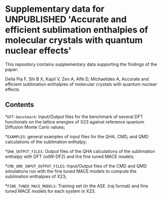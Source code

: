 # Supplementary data for UNPUBLISHED 'Accurate and efficient sublimation enthalpies of molecular crystals with quantum nuclear effects' 

This repository contains supplementary data supporting the findings of the paper:

Della Pia F, Shi B X, Kapil V, Zen A, Alfè D, Michaelides A, Accurate and efficient sublimation enthalpies of molecular crystals with quantum nuclear effects


## Contents
*`DFT-benchmark`: Input/Output files for the benchmark of several DFT functionals on the lattice energies of X23 against reference quantum Diffusion Monte Carlo values;

*`EXAMPLES`: general examples of input files for the QHA, CMD, and QMD calculations of the sublimation  enthalpy; 

*`QHA_OUTPUT_FILES`: Output files of the QHA calculations of the sublimation enthalpy with DFT (vdW-DF2) and the fine tuned MACE models;

*`CMD_QMD_INPUT_OUTPUT_FILES`: Input/Output files of the CMD and QMD simulations run with the fine tuned MACE models to compute the sublimation enthalpies of X23;

*`FINE_TUNED_MACE_MODELS`: Training set (in the ASE .traj format) and fine tuned MACE models for each system in X23.
